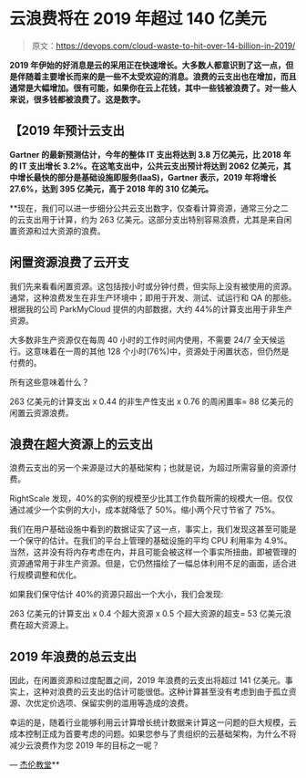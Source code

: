 # 云浪费将在 2019 年超过 140 亿美元

> 原文：<https://devops.com/cloud-waste-to-hit-over-14-billion-in-2019/>

**2019 年伊始的好消息是云的采用正在快速增长。大多数人都意识到了这一点，但是伴随着主要增长而来的是一些不太受欢迎的消息。浪费的云支出也在增加，而且通常是大幅增加。很有可能，如果你在云上花钱，其中一些钱被浪费了。对一些人来说，很多钱都被浪费了。这是数字。**

## **【2019 年预计云支出**

**Gartner 的最新预测估计，今年的整体 IT 支出将达到 3.8 万亿美元，比 2018 年的 IT 支出增长 3.2%。在这笔支出中，公共云支出预计将达到 2062 亿美元，其中增长最快的部分是基础设施即服务(IaaS)，Gartner 表示，2019 年将增长 27.6%，达到 395 亿美元，高于 2018 年的 310 亿美元。**

 **现在，我们可以进一步细分公共云支出数字，仅查看计算资源，通常三分之二的云支出用于计算，约为 263 亿美元。这部分支出特别容易浪费，尤其是来自闲置资源和过大资源的浪费。

## **闲置资源浪费了云开支**

我们先来看看闲置资源。这包括按小时或分钟付费，但实际上没有被使用的资源。通常，这种浪费发生在非生产环境中；即用于开发、测试、试运行和 QA 的那些。根据我的公司 ParkMyCloud 提供的内部数据，大约 44%的计算支出用于非生产资源。

大多数非生产资源仅在每周 40 小时的工作时间内使用，不需要 24/7 全天候运行。这意味着在一周的其他 128 个小时(76%)中，资源处于闲置状态，但仍然是付费的。

所有这些意味着什么？

263 亿美元的计算支出 x 0.44 的非生产性支出 x 0.76 的周闲置率= 88 亿美元的闲置云资源浪费。

## **浪费在超大资源上的云支出**

浪费云支出的另一个来源是过大的基础架构；也就是说，为超过所需容量的资源付费。

RightScale 发现，40%的实例的规模至少比其工作负载所需的规模大一倍。仅仅通过减少一个实例的大小，成本就降低了 50%。缩小两个尺寸节省了 75%。

我们在用户基础设施中看到的数据证实了这一点，事实上，我们发现这甚至可能是一个保守的估计。在我们的平台上管理的基础设施的平均 CPU 利用率为 4.9%。当然，这并没有将内存考虑在内，并且可能会被这样一个事实所扭曲，即被管理的资源通常用于非生产资源。但是，它仍然描绘了一幅总体利用不足的画面，适合进行规模调整和优化。

如果我们保守估计 40%的资源只超出一个大小，我们会发现:

263 亿美元的计算支出 x 0.4 个超大资源 x 0.5 个超大资源的超支= 53 亿美元浪费在超大资源上。

## **2019 年浪费的总云支出**

因此，在闲置资源和过度配置之间，2019 年浪费的云支出将超过 141 亿美元。事实上，这种对浪费的云支出的估计可能很低。这种计算甚至没有考虑到由于孤立资源、次优定价选项、保留实例的滥用等造成的浪费。

幸运的是，随着行业能够利用云计算增长统计数据来计算这一问题的巨大规模，云成本控制正成为首要考虑的问题。如果您参与了贵组织的云基础架构，为什么不将减少云浪费作为您 2019 年的目标之一呢？

— [杰伦教堂](https://devops.com/author/jay-chapel/)**
